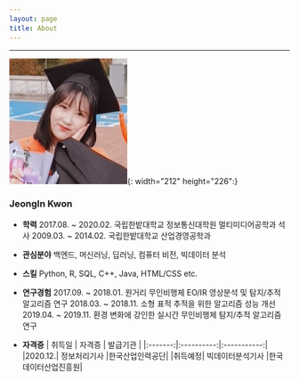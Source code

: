 ```yaml
---
layout: page
title: About
---
```

***

![JeongIn Kwon](/img/self.jpg){: width="212" height="226":}
<h3>JeongIn Kwon</h3>

* **학력**
2017.08. ~ 2020.02. 국립한밭대학교 정보통신대학원 멀티미디어공학과 석사
2009.03. ~ 2014.02. 국립한밭대학교 산업경영공학과

* **관심분야**
백엔드, 머신러닝, 딥러닝, 컴퓨터 비전, 빅데이터 분석

* **스킬**
Python, R, SQL, C++, Java, HTML/CSS etc.

* **연구경험**
2017.09. ~ 2018.01. 원거리 무인비행체 EO/IR 영상분석 및 탐지/추적 알고리즘 연구
2018.03. ~ 2018.11. 소형 표적 추적을 위한 알고리즘 성능 개선
2019.04. ~ 2019.11. 환경 변화에 강인한 실시간 무인비행체 탐지/추적 알고리즘 연구

* **자격증**
|  취득일 |   자격증   |   발급기관   |
|:-------:|:----------:|:-----------:|
|2020.12.|  정보처리기사 |한국산업인력공단|
|취득예정| 빅데이터분석기사 |한국데이터산업진흥원|
